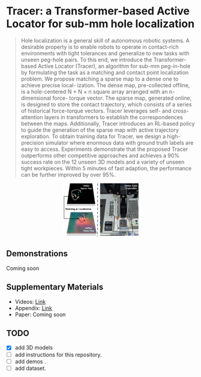 # Tracer: a Transformer-based Active Locator for sub-mm hole localization

> Hole localization is a general skill of autonomous robotic systems. A desirable property is to enable robots to operate in contact-rich environments with tight tolerances and generalize to new tasks with unseen peg-hole pairs. To this end, we introduce the Transformer-based Active Locator (Tracer), an algorithm for sub-mm peg-in-hole by formulating the task as a matching and contact point localization problem. We propose matching a sparse map to a dense one to achieve precise local- ization. The dense map, pre-collected offline, is a hole-centered N × N × n square array arranged with an n-dimensional force- torque vector. The sparse map, generated online, is designed to store the contact trajectory, which consists of a series of historical force-torque vectors. Tracer leverages self- and cross-attention layers in transformers to establish the correspondences between the maps. Additionally, Tracer introduces an RL-based policy to guide the generation of the sparse map with active trajectory exploration. To obtain training data for Tracer, we design a high-precision simulator where enormous data with ground truth labels are easy to access. Experiments demonstrate that the proposed Tracer outperforms other competitive approaches and achieves a 90% success rate on the 12 unseen 3D models and a variety of unseen tight workpieces. Within 5 minutes of fast adaption, the performance can be further improved by over 95%.

<div align=center>
    <img src="assets/cover.png" width="40%" ></img>
</div> 

## Demonstrations
Coming soon

## Supplementary Materials
- Videos: [Link](https://www.bilibili.com/video/BV1xK411U71q/?spm_id_from=333.999.0.0&vd_source=607a93301df2e521df43ecab79ab1dec)
- Appendix: [Link](https://github.com/xieliang555/Tracer/blob/main/assets/RAL_supplementary.pdf)
- Paper: Coming soon

## TODO
- [x] add 3D models
- [ ] add instructions for this repository.
- [ ] add demos .
- [ ] add dataset.

